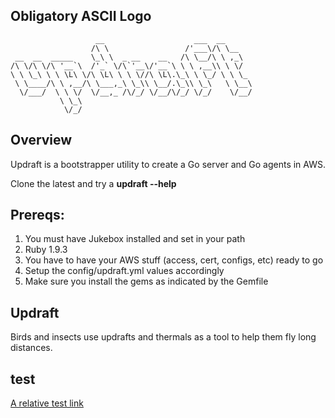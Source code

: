 ## Obligatory ASCII Logo
                       __                    ___  __      
                      /\ \                 /'___\/\ \__   
     __  __  _____    \_\ \  _ __    __   /\ \__/\ \ ,_\  
    /\ \/\ \/\ '__`\  /'_` \/\`'__\/'__`\ \ \ ,__\\ \ \/  
    \ \ \_\ \ \ \L\ \/\ \L\ \ \ \//\ \L\.\_\ \ \_/ \ \ \_ 
     \ \____/\ \ ,__/\ \___,_\ \_\\ \__/.\_\\ \_\   \ \__\
      \/___/  \ \ \/  \/__,_ /\/_/ \/__/\/_/ \/_/    \/__/
               \ \_\                                      
                \/_/                                      

## Overview
Updraft is a bootstrapper utility to create a Go server and Go agents in AWS.

Clone the latest and try a **updraft --help**

## Prereqs:
1. You must have Jukebox installed and set in your path
2. Ruby 1.9.3
3. You have to have your AWS stuff (access, cert, configs, etc) ready to go
4. Setup the config/updraft.yml values accordingly
5. Make sure you install the gems as indicated by the Gemfile

## Updraft
Birds and insects use updrafts and thermals as a tool to help them fly long distances.

## test
[A relative test link](test.md)
